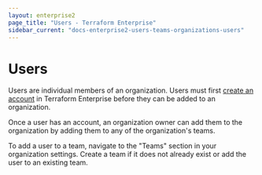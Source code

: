 ```yaml
---
layout: enterprise2
page_title: "Users - Terraform Enterprise"
sidebar_current: "docs-enterprise2-users-teams-organizations-users"
---
```


# Users

Users are individual members of an organization. Users must first [create an account](https://atlas.hashicorp.com/account/new) in Terraform Enterprise before
they can be added to an organization.

Once a user has an account, an organization owner can add them to the
organization by adding them to any of the organization's teams.

To add a user to a team, navigate to the "Teams" section in your organization
settings. Create a team if it does not already exist or add the user to an
existing team.
